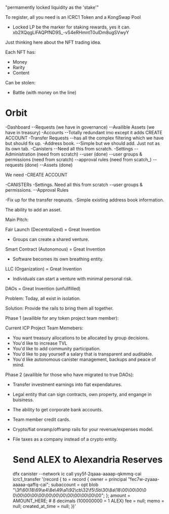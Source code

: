 "permamently locked liquidity as the 'stake'"

To register, all you need is an ICRC1 Token and a KongSwap Pool

- Locked LP be the marker for staking rewards, yes it can.
xb2XQqgLlFAQPfND9S_-vS4eRHmntT0ulDm8ugSVwyY






Just thinking here about the NFT trading idea.

Each NFT has:
- Money
- Rarity
- Content

Can be stolen:
- Battle (with money on the line)






# Orbit

-Dashboard
--Requests (we have in governance)
--Availible Assets (we have in treasury)
-Accounts
--Totally redundant imo except it adds CREATE ACCOUNT
-Transfer Requests
--has all the complex filtering which we have but should fix up.
-Address book.
--Simple but we should add. Just not as its own tab.
-Canisters
--Need all this from scratch.
-Settings
--Administration (need from scratch)
--user (done)
--user groups & permissions (need from scratch)
--approval rules (need from scatch_)
--requests (done)
--Assets (done)



We need 
-CREATE ACCOUNT

-CANISTERs
-Settings. Need all this from scratch
--user groups & permissions.
--Approval Rules


-Fix up for the transfer reqeusts.
-Simple existing address book information.


The ability to add an asset.
















Main Pitch: 


Fair Launch (Decentralized) = Great Invention
- Groups can create a shared venture.

Smart Contract (Autonomous) = Great Invention
- Software becomes its own breathing entity. 

LLC (Organization) = Great Invention
- Individuals can start a venture with minimal personal risk.

DAOs = Great Invention (unfullfilled)



Problem: Today, all exist in isolation.

Solution: Provide the rails to bring them all together.





Phase 1 (availible for any token project team member):

Current ICP Project Team Memebers:
- You want treasury allocations to be allocated by group decisions.
- You'd like to increase TVL
- You'd like to add community participation.
- You'd like to pay yourself a salary that is transparent and auditable.
- You'd like autonomous canister management, backups and peace of mind.


Phase 2 (availible for those who have migrated to true DAOs):
- Transfer investment earnings into fiat expendatures.
- Legal entity that can sign contracts, own property, and engange in buisiness.
- The ability to get corporate bank accounts.
- Team member credit cards.
- Crypto/fiat onramp/offramp rails for your revenue/expenses model.
- File taxes as a company instead of a crypto entity.





  # Send ALEX to Alexandria Reserves
  dfx canister --network ic call ysy5f-2qaaa-aaaap-qkmmq-cai icrc1_transfer '(record {
    to = record {
      owner = principal "fec7w-zyaaa-aaaaa-qaffq-cai";
      subaccount = opt blob "\3f\60\18\69\e4\8e\49\a1\92\cb\32\f5\5b\30\8a\18\00\00\00\0
  0\00\00\00\00\00\00\00\00\00\00\00\00";
    };
    amount = AMOUNT_HERE;  # 8 decimals (100000000 = 1 ALEX)
    fee = null;
    memo = null;
    created_at_time = null;
  })'

